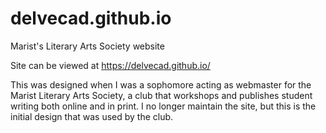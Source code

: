# delvecad.github.io
Marist's Literary Arts Society website 

Site can be viewed at https://delvecad.github.io/

This was designed when I was a sophomore acting as webmaster for the Marist Literary Arts Society, 
a club that workshops and publishes student writing both online and in print. I no longer maintain the site,
but this is the initial design that was used by the club. 
